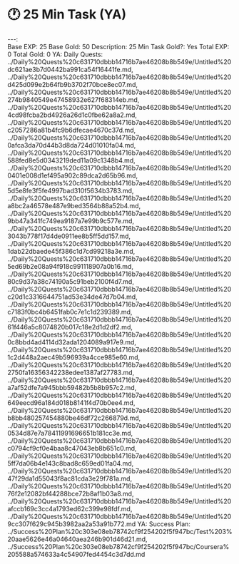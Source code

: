 # 🕐 25 Min Task (YA)

---:  
Base EXP: 25
Base Gold: 50
Description: 25 Min Task
Gold?: Yes
Total EXP: 0
Total Gold: 0
YA: Daily Quests: ../Daily%20Quests%20c631710dbbb14716b7ae46208b8b549e/Untitled%20dc621ae3b7d0442ba991ca54f16441fe.md, ../Daily%20Quests%20c631710dbbb14716b7ae46208b8b549e/Untitled%20d425d099e2b64fb9b3702f70bce8ec07.md, ../Daily%20Quests%20c631710dbbb14716b7ae46208b8b549e/Untitled%20274b9840549e47458932e627f68314eb.md, ../Daily%20Quests%20c631710dbbb14716b7ae46208b8b549e/Untitled%204cd98fcba2bd4926a26d1c0fbe62a8a2.md, ../Daily%20Quests%20c631710dbbb14716b7ae46208b8b549e/Untitled%20c2057286a81b4fc9b6dfecae4670c37d.md, ../Daily%20Quests%20c631710dbbb14716b7ae46208b8b549e/Untitled%200afca3da70d44b3d8da724d01010fa04.md, ../Daily%20Quests%20c631710dbbb14716b7ae46208b8b549e/Untitled%20588fed8e5d0343219ded11a09c1348b4.md, ../Daily%20Quests%20c631710dbbb14716b7ae46208b8b549e/Untitled%200401e008d1ef495a902c89dca2d65b96.md, ../Daily%20Quests%20c631710dbbb14716b7ae46208b8b549e/Untitled%205d5e8fe3f5fe4997bad310f5634b3783.md, ../Daily%20Quests%20c631710dbbb14716b7ae46208b8b549e/Untitled%20a8bc2a46578e487e9bed3564b88a52b4.md, ../Daily%20Quests%20c631710dbbb14716b7ae46208b8b549e/Untitled%209bb47a341fc749ea9187a7e99b9c577e.md, ../Daily%20Quests%20c631710dbbb14716b7ae46208b8b549e/Untitled%203043b778f17d4de0911ee8b5ff5dd157.md, ../Daily%20Quests%20c631710dbbb14716b7ae46208b8b549e/Untitled%201dab22dbaede45f386c1d7cd99218a3e.md, ../Daily%20Quests%20c631710dbbb14716b7ae46208b8b549e/Untitled%205ed69b2e08a94f918c991118907a0b16.md, ../Daily%20Quests%20c631710dbbb14716b7ae46208b8b549e/Untitled%2080c9d37a38c74190a5c91beb2100f4d7.md, ../Daily%20Quests%20c631710dbbb14716b7ae46208b8b549e/Untitled%20c20d1c3316644751ad53e34de47d7b04.md, ../Daily%20Quests%20c631710dbbb14716b7ae46208b8b549e/Untitled%20c7183f0bc4b6451fab0c7e1c1d239389.md, ../Daily%20Quests%20c631710dbbb14716b7ae46208b8b549e/Untitled%2061f446a5c8074820b017c18e2d1d2df2.md, ../Daily%20Quests%20c631710dbbb14716b7ae46208b8b549e/Untitled%200c8bbd4ad4114d32ada1204089a917e9.md, ../Daily%20Quests%20c631710dbbb14716b7ae46208b8b549e/Untitled%201c2d448a2aec49b596939a4cce985e60.md, ../Daily%20Quests%20c631710dbbb14716b7ae46208b8b549e/Untitled%202750fa16356342238edee1387af27783.md, ../Daily%20Quests%20c631710dbbb14716b7ae46208b8b549e/Untitled%20a7af52dfe7a945bbb59482b5b8b957c2.md, ../Daily%20Quests%20c631710dbbb14716b7ae46208b8b549e/Untitled%20649eecd96a184d018b8141f4d70b0ee4.md, ../Daily%20Quests%20c631710dbbb14716b7ae46208b8b549e/Untitled%20b8bb480257454880be46df72c266879d.md, ../Daily%20Quests%20c631710dbbb14716b7ae46208b8b549e/Untitled%200534d87e7a78411991696651b181cc3e.md, ../Daily%20Quests%20c631710dbbb14716b7ae46208b8b549e/Untitled%20c0794cf9cf0e4baa8c47043eb8b651c0.md, ../Daily%20Quests%20c631710dbbb14716b7ae46208b8b549e/Untitled%205ff7da06b4e143c8bad8c659ed01fa04.md, ../Daily%20Quests%20c631710dbbb14716b7ae46208b8b549e/Untitled%2047f29da1d55043f8ac81cda3e29f781a.md, ../Daily%20Quests%20c631710dbbb14716b7ae46208b8b549e/Untitled%2076f2e12082bf44288bce72b8af1b03a8.md, ../Daily%20Quests%20c631710dbbb14716b7ae46208b8b549e/Untitled%20afccb169c3cc4a1793ed62c399e98fdf.md, ../Daily%20Quests%20c631710dbbb14716b7ae46208b8b549e/Untitled%209cc307f629c945b3982aa2a53a91b772.md
YA: Success Plan: ../Success%20Plan%20c303e08eb78742cf9f254202f5f947bc/Test%203%20aae5626e46a04640aea246b901d46d21.md, ../Success%20Plan%20c303e08eb78742cf9f254202f5f947bc/Coursera%205588a574633a4c54907fed4454c3d7dd.md